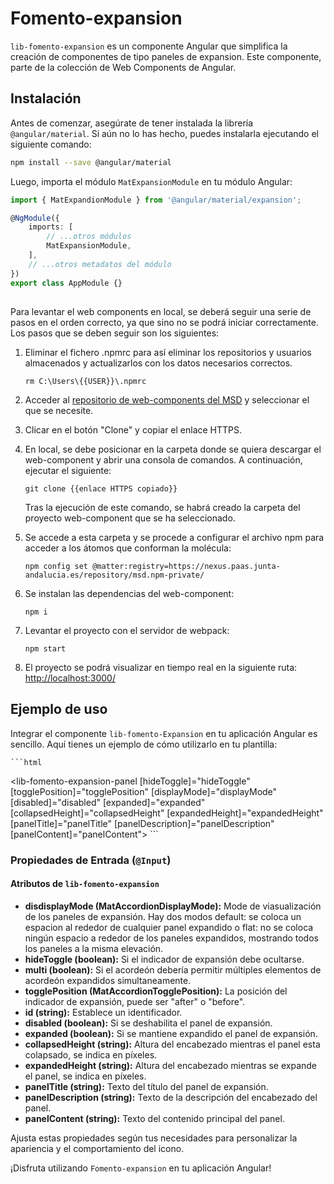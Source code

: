 # Fomento-expansion

`lib-fomento-expansion` es un componente Angular que simplifica la creación de componentes de tipo paneles de expansion. Este componente, parte de la colección de Web Components de Angular.

## Instalación

Antes de comenzar, asegúrate de tener instalada la librería `@angular/material`. Si aún no lo has hecho, puedes instalarla ejecutando el siguiente comando:

```bash
npm install --save @angular/material
```

Luego, importa el módulo `MatExpansionModule` en tu módulo Angular:

```typescript
import { MatExpandionModule } from '@angular/material/expansion';

@NgModule({
	imports: [
		// ...otros módulos
		MatExpansionModule,
	],
	// ...otros metadatos del módulo
})
export class AppModule {}
```

##

Para levantar el web components en local, se deberá seguir una serie de pasos en el orden correcto, ya que sino no se podrá iniciar correctamente. Los pasos que se deben seguir son los siguientes:

1. Eliminar el fichero .npmrc para así eliminar los repositorios y usuarios almacenados y actualizarlos con los datos necesarios correctos.

   ```
   rm C:\Users\{{USER}}\.npmrc
   ```

2. Acceder al [repositorio de web-components del MSD](https://gitlab.juntadeandalucia.es/pt-exp-webcomponents) y seleccionar el que se necesite.
3. Clicar en el botón "Clone" y copiar el enlace HTTPS.
4. En local, se debe posicionar en la carpeta donde se quiera descargar el web-component y abrir una consola de comandos. A continuación, ejecutar el siguiente:
   ```
   git clone {{enlace HTTPS copiado}}
   ```
   Tras la ejecución de este comando, se habrá creado la carpeta del proyecto web-component que se ha seleccionado.
5. Se accede a esta carpeta y se procede a configurar el archivo npm para acceder a los átomos que conforman la molécula:
   ```
   npm config set @matter:registry=https://nexus.paas.junta-andalucia.es/repository/msd.npm-private/
   ```
6. Se instalan las dependencias del web-component:
   ```
   npm i
   ```
7. Levantar el proyecto con el servidor de webpack:
   ```
   npm start
   ```
8. El proyecto se podrá visualizar en tiempo real en la siguiente ruta: [http://localhost:3000/](http://localhost:3000/)

## Ejemplo de uso

Integrar el componente `lib-fomento-Expansion` en tu aplicación Angular es sencillo. Aquí tienes un ejemplo de cómo utilizarlo en tu plantilla:

    ```html
   <lib-fomento-expansion-panel 
      [hideToggle]="hideToggle" 
      [togglePosition]="togglePosition" 
      [displayMode]="displayMode"
      [disabled]="disabled" 
      [expanded]="expanded"
      [collapsedHeight]="collapsedHeight" 
      [expandedHeight]="expandedHeight"
      [panelTitle]="panelTitle"
      [panelDescription]="panelDescription"
      [panelContent]="panelContent">
   </lib-fomento-expansion-panel>
    ```

### Propiedades de Entrada (`@Input`)

#### Atributos de `lib-fomento-expansion`

- **disdisplayMode (MatAccordionDisplayMode):** Mode de viasualización de los paneles de expansión. Hay dos modos default: se coloca un espacion al rededor de cualquier panel expandido o flat: no se coloca ningún espacio a rededor de los paneles expandidos, mostrando todos los paneles a la misma elevación.
- **hideToggle (boolean):** Si el indicador de expansión debe ocultarse.
- **multi (boolean):** Si el acordeón debería permitir múltiples elementos de acordeón expandidos simultaneamente.
- **togglePosition (MatAccordionTogglePosition):** La posición del indicador de expansión, puede ser "after" o "before".
- **id (string):** Establece un identificador.
- **disabled (boolean):** Si se deshabilita el panel de expansión.
- **expanded (boolean):** Si se mantiene expandido el panel de expansión.
- **collapsedHeight (string):** Altura del encabezado mientras el panel esta colapsado, se indica en píxeles.
- **expandedHeight (string):** Altura del encabezado mientras se expande el panel, se indica en píxeles.
- **panelTitle (string):** Texto del título del panel de expansión.
- **panelDescription (string):** Texto de la descripción del encabezado del panel.
- **panelContent (string):** Texto del contenido principal del panel.

Ajusta estas propiedades según tus necesidades para personalizar la apariencia y el comportamiento del icono.

¡Disfruta utilizando `Fomento-expansion` en tu aplicación Angular!
